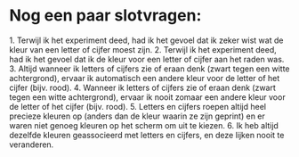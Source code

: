 # Nog een paar slotvragen:

<question type="likert" name="pq1">
  <slot>1. Terwijl ik het experiment deed, had ik het gevoel dat ik zeker wist wat de kleur van een letter of cijfer moest zijn.</slot>
</question>

<question type="likert-reverse" name="pq2">
<slot>2. Terwijl ik het experiment deed, had ik het gevoel dat ik de kleur voor een letter of cijfer aan het raden was.</slot>
</question>

<question type="likert" name="pq3">
  <slot>3. Altijd wanneer ik letters of cijfers zie of eraan denk (zwart tegen een witte achtergrond), ervaar ik automatisch een andere kleur voor de letter of het cijfer (bijv. rood).</slot>
</question>

<question type="likert-reverse" name="pq4">
<slot>4. Wanneer ik letters of cijfers zie of eraan denk (zwart tegen een witte achtergrond), ervaar ik nooit zomaar een andere kleur voor de letter of het cijfer (bijv. rood).</slot>
</question>

<question type="likert" name="pq5">
  <slot>5. Letters en cijfers roepen altijd heel precieze kleuren op (anders dan de kleur waarin ze zijn geprint) en er waren niet genoeg kleuren op het scherm om uit te kiezen.</slot>
</question>

<question type="likert" name="pq6">
  <slot>6. Ik heb altijd dezelfde kleuren geassocieerd met letters en cijfers, en deze lijken nooit te veranderen.</slot>
</question>

<submit to="nextPage" enabled="pq1,pq2,pq3,pq4,pq5,pq6"></submit>

